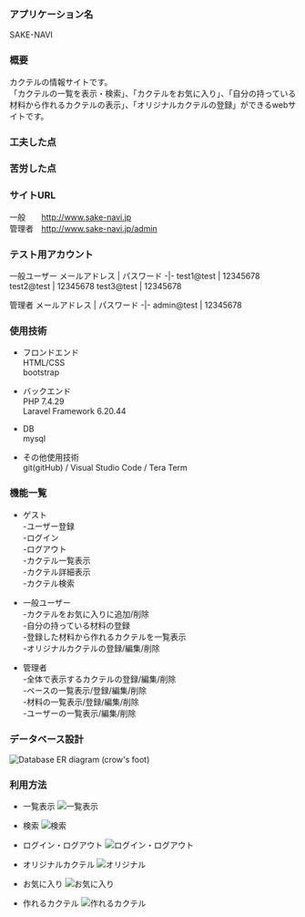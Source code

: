 ### アプリケーション名  
SAKE-NAVI


### 概要
カクテルの情報サイトです。  
「カクテルの一覧を表示・検索」、「カクテルをお気に入り」、「自分の持っている材料から作れるカクテルの表示」、「オリジナルカクテルの登録」ができるwebサイトです。


### 工夫した点


### 苦労した点


### サイトURL
一般　　http://www.sake-navi.jp  
管理者　http://www.sake-navi.jp/admin


### テスト用アカウント
一般ユーザー
メールアドレス | パスワード
-|-
test1@test | 12345678
test2@test | 12345678
test3@test | 12345678

管理者
メールアドレス | パスワード
-|-
admin@test | 12345678


### 使用技術
- フロンドエンド  
 HTML/CSS  
 bootstrap

- バックエンド  
PHP 7.4.29  
Laravel Framework 6.20.44

- DB  
 mysql

- その他使用技術  
 git(gitHub) / Visual Studio Code / Tera Term


### 機能一覧
- ゲスト  
-ユーザー登録  
-ログイン  
-ログアウト  
-カクテル一覧表示  
-カクテル詳細表示  
-カクテル検索  

- 一般ユーザー  
-カクテルをお気に入りに追加/削除  
-自分の持っている材料の登録  
-登録した材料から作れるカクテルを一覧表示  
-オリジナルカクテルの登録/編集/削除  

- 管理者  
-全体で表示するカクテルの登録/編集/削除  
-ベースの一覧表示/登録/編集/削除  
-材料の一覧表示/登録/編集/削除  
-ユーザーの一覧表示/編集/削除  


### データベース設計
![Database ER diagram (crow's foot)](https://user-images.githubusercontent.com/87703969/166417844-b8e79f17-1590-42e3-9e43-1cf91a8cd3b8.png)


### 利用方法
- 一覧表示
![一覧表示](https://user-images.githubusercontent.com/87703969/169858020-2d3998b5-faf1-4e65-ae9c-c1ef006f3006.gif)

- 検索
![検索](https://user-images.githubusercontent.com/87703969/169859204-661961af-e440-4a33-8669-9ae9ec0f9c4e.gif)

- ログイン・ログアウト
![ログイン・ログアウト](https://user-images.githubusercontent.com/87703969/169859911-1a9f220d-61b9-4c50-af53-5a6207bcbc12.gif)

- オリジナルカクテル
![オリジナル](https://user-images.githubusercontent.com/87703969/169860334-9ac10ec7-b27c-4230-abd0-1d48a31125c4.gif)

- お気に入り
![お気に入り](https://user-images.githubusercontent.com/87703969/169861393-37eaa12a-1ad3-41fc-a017-7706f244f870.gif)

- 作れるカクテル
![作れるカクテル](https://user-images.githubusercontent.com/87703969/169861844-2190815e-a7d0-45c5-be1b-eeb7714bd797.gif)


